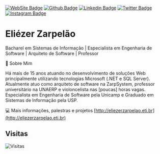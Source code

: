 [![WebSite Badge](https://img.shields.io/badge/-Website-informational?style=for-the-badge&labelColor=informational&logo=linux&logoColor=white&link=https://www.eliezerzarpelao.eti.bt)](https://www.eliezerzarpelao.eti.br/)
[![Github Badge](https://img.shields.io/badge/-Github-000?style=for-the-badge&logo=Github&logoColor=white&link=https://github.com/elizarp)](https://github.com/elizarp)
[![Linkedin Badge](https://img.shields.io/badge/-LinkedIn-blue?style=for-the-badge&logo=Linkedin&logoColor=white&link=https://www.linkedin.com/in/eliezerzarpelao/)](https://www.linkedin.com/in/eliezerzarpelao/)
[![Twitter Badge](https://img.shields.io/badge/-Twitter-1ca0f1?style=for-the-badge&labelColor=1ca0f1&logo=twitter&logoColor=white&link=https://twitter.com/eliezerzarpelao)](https://twitter.com/eliezerzarpelao)
[![Instagram Badge](https://img.shields.io/badge/-Instagram-C13584?style=for-the-badge&labelColor=C13584&logo=instagram&logoColor=white&link=https://www.instagram.com/eliezerzarpelao/)](https://www.instagram.com/eliezerzarpelao/)

# Eliézer Zarpelão

Bacharel em Sistemas de Informação | Especialista em Engenharia de Software | Arquiteto de Software | Professor

💬 Sobre Mim 

Há mais de 15 anos atuando no desenvolvimento de soluções Web principalmente utilizando tecnologias Microsoft (.NET e SQL Server). Atualmente atuo como arquiteto de software na ZarpSystem, professor universitário na UNAERP e violoncelista nas [poucas] horas vagas. Especialista em Engenharia de Software pela Unicamp e Graduado em Sistemas de Informação pela USP. 

:computer: Mais informações, palestras e projetos [http://eliezerzarpelao.eti.br](http://eliezerzarpelao.eti.br)

## Visitas

![Visitas](https://visitor-badge.glitch.me/badge?page_id=elizarp.elizarp)
